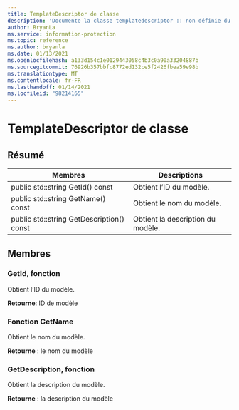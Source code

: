 ```yaml
---
title: TemplateDescriptor de classe
description: 'Documente la classe templatedescriptor :: non définie du kit de développement logiciel (SDK) Microsoft Information Protection (MIP).'
author: BryanLa
ms.service: information-protection
ms.topic: reference
ms.author: bryanla
ms.date: 01/13/2021
ms.openlocfilehash: a133d154c1e0129443058c4b3c0a90a33204887b
ms.sourcegitcommit: 76926b357bbfc8772ed132ce5f2426fbea59e98b
ms.translationtype: MT
ms.contentlocale: fr-FR
ms.lasthandoff: 01/14/2021
ms.locfileid: "98214165"
---
```

# <a name="class-templatedescriptor"></a>TemplateDescriptor de classe 
  
## <a name="summary"></a>Résumé
 Membres                        | Descriptions                                
--------------------------------|---------------------------------------------
public std::string GetId() const  |  Obtient l’ID du modèle.
public std::string GetName() const  |  Obtient le nom du modèle.
public std::string GetDescription() const  |  Obtient la description du modèle.
  
## <a name="members"></a>Membres
  
### <a name="getid-function"></a>GetId, fonction
Obtient l’ID du modèle.

  
**Retourne**: ID de modèle
  
### <a name="getname-function"></a>Fonction GetName
Obtient le nom du modèle.

  
**Retourne** : le nom du modèle
  
### <a name="getdescription-function"></a>GetDescription, fonction
Obtient la description du modèle.

  
**Retourne** : la description du modèle